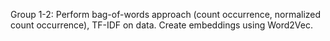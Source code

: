 Group 1-2: Perform bag-of-words approach (count occurrence, normalized count occurrence), TF-IDF on data. Create embeddings using Word2Vec.
